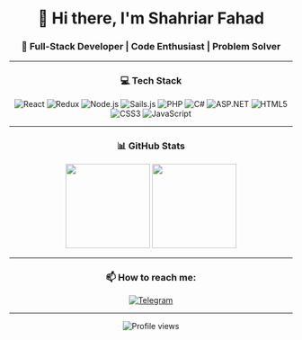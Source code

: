 <div align="center">

# 👋 Hi there, I'm Shahriar Fahad 

### 🚀 Full-Stack Developer | Code Enthusiast | Problem Solver

---

### 💻 Tech Stack

![React](https://img.shields.io/badge/-React-61DAFB?style=flat-square&logo=react&logoColor=black)
![Redux](https://img.shields.io/badge/-Redux-764ABC?style=flat-square&logo=redux&logoColor=white)
![Node.js](https://img.shields.io/badge/-Node.js-339933?style=flat-square&logo=node.js&logoColor=white)
![Sails.js](https://img.shields.io/badge/-Sails.js-14ACC2?style=flat-square&logo=sailsdotjs&logoColor=white)
![PHP](https://img.shields.io/badge/-PHP-777BB4?style=flat-square&logo=php&logoColor=white)
![C#](https://img.shields.io/badge/-C%23-239120?style=flat-square&logo=c-sharp&logoColor=white)
![ASP.NET](https://img.shields.io/badge/-ASP.NET-5C2D91?style=flat-square&logo=dot-net&logoColor=white)
![HTML5](https://img.shields.io/badge/-HTML5-E34F26?style=flat-square&logo=html5&logoColor=white)
![CSS3](https://img.shields.io/badge/-CSS3-1572B6?style=flat-square&logo=css3&logoColor=white)
![JavaScript](https://img.shields.io/badge/-JavaScript-F7DF1E?style=flat-square&logo=javascript&logoColor=black)

---

### 📊 GitHub Stats

<img height="150em" src="https://github-readme-stats.vercel.app/api?username=ShahriarTech&show_icons=true&hide_border=true&count_private=true&include_all_commits=true&theme=radical" />

<img height="150em" src="https://github-readme-stats.vercel.app/api/top-langs/?username=ShahriarTech&exclude_repo=KNN-Image-Classification&show_icons=true&hide_border=true&layout=compact&langs_count=8&theme=radical"/>

---

### 📫 How to reach me:
[![Telegram](https://img.shields.io/badge/Telegram-2CA5E0?style=for-the-badge&logo=telegram&logoColor=white)](https://t.me/shahriartech)

---

<img src="https://komarev.com/ghpvc/?username=ShahriarTech&color=blueviolet&style=flat-square&label=Profile+Views" alt="Profile views"/>

</div>
